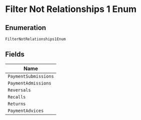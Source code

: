 
# Filter Not Relationships 1 Enum

## Enumeration

`FilterNotRelationships1Enum`

## Fields

| Name |
|  --- |
| `PaymentSubmissions` |
| `PaymentAdmissions` |
| `Reversals` |
| `Recalls` |
| `Returns` |
| `PaymentAdvices` |

